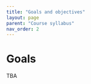 ```yaml
---
title: "Goals and objectives"
layout: page
parent: "Course syllabus"
nav_order: 2
---
```


# Goals

TBA

